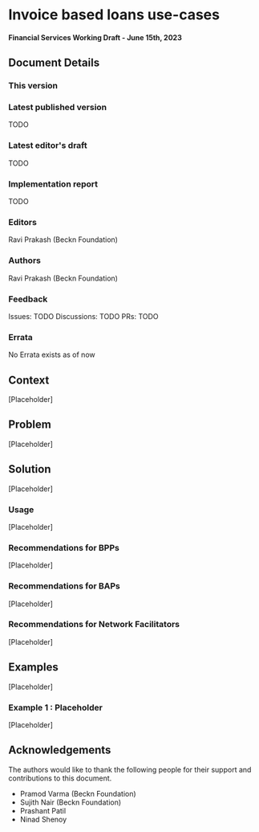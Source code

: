 # Invoice based loans use-cases

#### Financial Services Working Draft - June 15th, 2023

## Document Details

### This version

### Latest published version

TODO

### Latest editor's draft

TODO

### Implementation report

TODO

### Editors

Ravi Prakash (Beckn Foundation)

### Authors

Ravi Prakash (Beckn Foundation)

### Feedback

Issues: TODO
Discussions: TODO
PRs: TODO

### Errata

No Errata exists as of now

## Context

[Placeholder]

## Problem

[Placeholder]

## Solution

[Placeholder]

### Usage

[Placeholder]

### Recommendations for BPPs

[Placeholder]

### Recommendations for BAPs

[Placeholder]

### Recommendations for Network Facilitators

[Placeholder]

## Examples

[Placeholder]

### Example 1 : Placeholder

[Placeholder]

## Acknowledgements

The authors would like to thank the following people for their support and contributions to this document.

- Pramod Varma (Beckn Foundation)
- Sujith Nair (Beckn Foundation)
- Prashant Patil
- Ninad Shenoy
